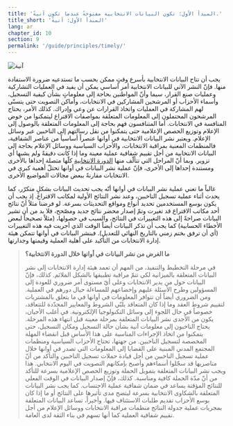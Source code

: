 ```yaml
---
title: 'المبدأ الأول: تكون البيانات الانتخابية مفتوحةً عندما تكون آنيةً.'
title_short: 'المبدأ الأول: آنيةً'
lang: ar
chapter_id: 10
section: 9
permalink: '/guide/principles/timely/'
---
```


![آنية](/images/inventory/principles/timely.png)

يجب أن تتاح البيانات الانتخابية بأسرع وقتٍ ممكن بحسب ما تستدعيه ضرورة الاستفادة منها. فإنّ النشر الآني للبيانات الانتخابية أمر أساسي يمكن أن يفيد في العمليات التشاركية وعمليات صنع القرار، سيما وأنّ المواطنين بحاجة إلى معلوماتٍ بشأن كيفية التسجيل، وأسماء الأحزاب أو المرشحين المشاركين في الانتخابات، وأماكن التصويت حتى يتسنّى لهم المشاركة في العمليات واتخاذ القرارات عن وعي وإدراك. كذلك الأمر، يحتاج المرشحون المحتملون إلى المعلومات المتعلقة بمواصفات الاقتراع ليتمكنوا من خوض المنافسة في الانتخابات. أما المتنافسون فهم بحاجة إلى المعلومات المتعلقة بالوصول إلى الإعلام وتوزيع الحصص الإعلامية حتى يتمكنوا من نقل رسالتهم إلى الناخبين عبر وسائل الإعلام. ويعتبر نشر البيانات الانتخابية في أوانها عنصراً أساسياً من عناصر الشفافية، فالمنظمات المعنية بمراقبة الانتخابات، والأحزاب السياسية ووسائل الإعلام بحاجة إلى البيانات الانتخابية من أجل تقييم شفافية عملية معينة وما إذا كانت دقيقةً ولم يشبها أي تزوير. وبما أنّ المراحل التي تتألّف منها [الدورة الانتخابية](http://www.idea.int/elections/eea/images/Electoral-cycle.png) كلّها متصلة إحداها بالأخرى ومستندة إحداها إلى الأخرى، فإنّ عملية نشر البيانات في أوانها تحتلّ أهمية كبرى في الانتخابات مقارنةً ببعض مجالات المواضيع الأخرى.

غالباً ما تعني عملية نشر البيانات في أوانها أنّه يجب تحديث البيانات بشكلٍ متكرّر، كما يحدث أثناء عملية تسجيل الناخبين، وعند نشر النتائج الأولية لمكاتب الاقتراع. إذ يجب أن يكون بوسع المستخدمين تحديد أنواع ومواقع التحديثات بسرعة. لو فرضنا مثلاً أنّ نتائج أحد مكاتب الاقتراع قد تغيرت وتمّ إصدار محضر نتائج جديد ومصّحح، فلا بد من أن تشير البيانات صراحةً إلى هذه التغييرات في النتائج، والسبب في حصولها، (مثلاً تصحيحاً لبعض الأخطاء الحسابية) كما يجب أن تذكر البيانات أيضاً الوقت الذي أجريت فيه هذه التغييرات (أي أن ترفق بختم زمني بالتاريخ النهائي للتعديل). فبنشر البيانات في أوانها تتمكن هيئة إدارة الانتخابات من التأكيد على أهلية العملية وقيمتها وجدارتها.

> **ما الغرض من نشر البيانات في أوانها خلال الدورة الانتخابية؟**
> 
> في مرحلة التخطيط والتنفيذ، من المهم أن تعمد هيئة إدارة الانتخابات إلى نشر البيانات المتعلقة بالميزانية لكي تتمّ مراقبة تطبيقها بالشكل الملائم. كذلك، فإنّ البيانات حول من يدير الانتخابات وعلى أيّ مستوى أمر ضروري للعودة إلى المسؤولين وطرح الأسئلة عليهم وإخضاعهم للمساءلة حيال دورهم في العملية. ومن الضروري أيضاً أن تتوافر المعلومات في أوانها في ما يتعلق بالمشتريات لتقييم شروط العقد وما إذا كان المتعاقد يلبّي الشروط والمعايير المحدّدة للتتعاقد، خصوصاً في حال اللجوء إلى وسائل التكنولوجيا الإلكترونية. في أغلب الأحيان، يكون من الأجدى نشر البيانات المتعلقة بمرحلة معينة قبل انتهاء هذه المرحلة. يحتاج الناخبون إلى معلومات آنية بشأن حالة التسجيل ومكان التسجيل، حتى يتمكنوا من اتخاذ الإجراءات المناسبة على هذا الأساس قبل انقضاء المهلة المخصصة لتسجيل الناخبين. من جهتها، تحتاج الأحزاب السياسية ومنظمات المجتمع المدني المبنية على القضايا إلى المعلومات التي تصدر في أوانها خلال عملية تسجيل الناخبين من أجل قيادة حملات تسجيل الناخبين والتأكد من أنّ مناصريها قد سجّلوا أسماءهم وأصبح بإمكانهم التصويت في اليوم الانتخابي. هذا ويجب نشر البيانات المتعلقة بتمويل الحملة وتوزيع الحصص الإعلامية بسرعة للتأكد من أنّ مدّة الحملة كافية ومناسبة. كذلك، فإنّ إصدار البيانات في الوقت الفعلي للنتائج المؤقتة يساعد في ضمان شفافية عملية الاحتساب. كما يجب نشر البيانات المتعلقة بالشكاوى الانتخابية بسرعة ليتضح مدى تأثيرها على النتائج أو ما إذا كان بوسع الأحزاب تقديم طلبات الاستئناف فيها. وأخيراً، تساعد البيانات المتعلقة بمجريات عملية جدولة النتائج منظمات مراقبة الانتخابات ووسائل الإعلام من أجل تقييم شفافية العملية كما أنها تسهم في بناء الثقة لدى العامة.
